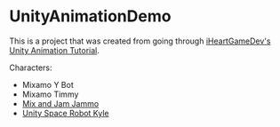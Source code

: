 # UnityAnimationDemo

This is a project that was created from going through [iHeartGameDev's Unity Animation Tutorial](https://www.youtube.com/watch?v=-FhvQDqmgmU&list=PLwyUzJb_FNeTQwyGujWRLqnfKpV-cj-eO).

Characters:
- Mixamo Y Bot
- Mixamo Timmy
- [Mix and Jam Jammo](https://assetstore.unity.com/packages/3d/characters/jammo-character-mix-and-jam-158456)
- [Unity Space Robot Kyle](https://assetstore.unity.com/packages/3d/characters/robots/space-robot-kyle-4696)